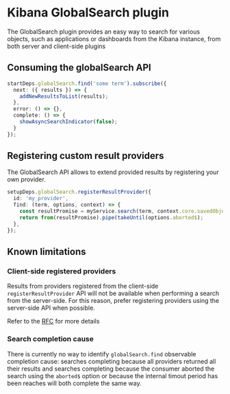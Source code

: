 # Kibana GlobalSearch plugin

The GlobalSearch plugin provides an easy way to search for various objects, such as applications
or dashboards from the Kibana instance, from both server and client-side plugins

## Consuming the globalSearch API

```ts
startDeps.globalSearch.find('some term').subscribe({
  next: ({ results }) => {
    addNewResultsToList(results);
  },
  error: () => {},
  complete: () => {
    showAsyncSearchIndicator(false);
  }
});
```

## Registering custom result providers

The GlobalSearch API allows to extend provided results by registering your own provider.

```ts
setupDeps.globalSearch.registerResultProvider({
  id: 'my_provider',
  find: (term, options, context) => {
    const resultPromise = myService.search(term, context.core.savedObjects.client);
    return from(resultPromise).pipe(takeUntil(options.aborted$);
  },
});
```

## Known limitations

### Client-side registered providers

Results from providers registered from the client-side `registerResultProvider` API will
not be available when performing a search from the server-side. For this reason, prefer
registering providers using the server-side API when possible.

Refer to the [RFC](../../../rfcs/text/0011_global_search.md#result_provider_registration) for more details

### Search completion cause

There is currently no way to identify `globalSearch.find` observable completion cause:
searches completing because all providers returned all their results and searches
completing because the consumer aborted the search using the `aborted$` option or because
the internal timout period has been reaches will both complete the same way.
